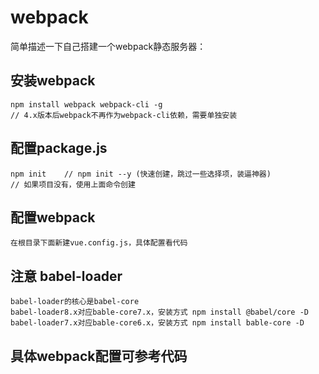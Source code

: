 # webpack
简单描述一下自己搭建一个webpack静态服务器：		

## 安装webpack
```
npm install webpack webpack-cli -g 
// 4.x版本后webpack不再作为webpack-cli依赖，需要单独安装
```

## 配置package.js
```
npm init    // npm init --y (快速创建，跳过一些选择项，装逼神器)
// 如果项目没有，使用上面命令创建
```

## 配置webpack
```
在根目录下面新建vue.config.js，具体配置看代码
```

## 注意 babel-loader
```
babel-loader的核心是babel-core
babel-loader8.x对应bable-core7.x，安装方式 npm install @babel/core -D
babel-loader7.x对应bable-core6.x，安装方式 npm install bable-core -D
```

## 具体webpack配置可参考代码